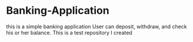 # Banking-Application
this is a simple banking application
User can deposit, withdraw, and check his or her balance.
This is a test repository I created 
